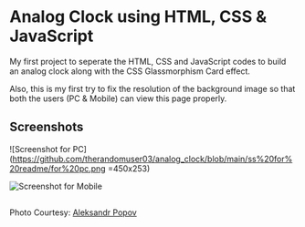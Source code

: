 
# Analog Clock using HTML, CSS & JavaScript

My first project to seperate the HTML, CSS and JavaScript codes to build an analog clock along with the CSS Glassmorphism Card effect.

Also, this is my first try to fix the resolution of the background image so that both the users (PC & Mobile) can view this page properly.


## Screenshots

![Screenshot for PC](https://github.com/therandomuser03/analog_clock/blob/main/ss%20for%20readme/for%20pc.png =450x253)

![Screenshot for Mobile](https://github.com/therandomuser03/analog_clock/blob/main/ss%20for%20readme/for%20mobile.png)



## 

Photo Courtesy: [Aleksandr Popov](https://unsplash.com/@5tep5?utm_source=unsplash&utm_medium=referral&utm_content=creditCopyText)
